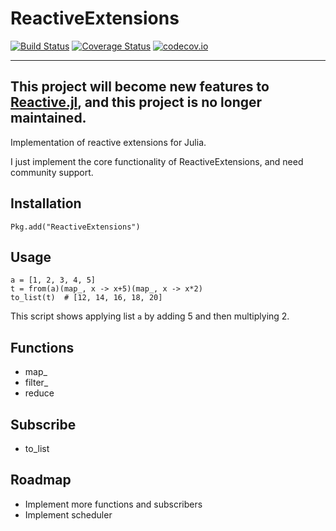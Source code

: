 # ReactiveExtensions

[![Build Status](https://travis-ci.org/yuehhua/ReactiveExtensions.jl.svg?branch=master)](https://travis-ci.org/yuehhua/ReactiveExtensions.jl) [![Coverage Status](https://coveralls.io/repos/yuehhua/ReactiveExtensions.jl/badge.svg?branch=master&service=github)](https://coveralls.io/github/yuehhua/ReactiveExtensions.jl?branch=master) [![codecov.io](http://codecov.io/github/yuehhua/ReactiveExtensions.jl/coverage.svg?branch=master)](http://codecov.io/github/yuehhua/ReactiveExtensions.jl?branch=master)

-----

## This project will become new features to [Reactive.jl](https://github.com/JuliaGizmos/Reactive.jl), and this project is no longer maintained.

Implementation of reactive extensions for Julia.

I just implement the core functionality of ReactiveExtensions, and need community support.

## Installation

```
Pkg.add("ReactiveExtensions")
```

## Usage

```
a = [1, 2, 3, 4, 5]
t = from(a)(map_, x -> x+5)(map_, x -> x*2)
to_list(t)  # [12, 14, 16, 18, 20]
```

This script shows applying list `a` by adding 5 and then multiplying 2.

## Functions

* map_
* filter_
* reduce

## Subscribe

* to_list

## Roadmap

* Implement more functions and subscribers
* Implement scheduler

